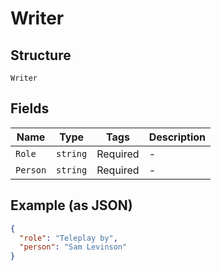 
# Writer

## Structure

`Writer`

## Fields

| Name | Type | Tags | Description |
|  --- | --- | --- | --- |
| `Role` | `string` | Required | - |
| `Person` | `string` | Required | - |

## Example (as JSON)

```json
{
  "role": "Teleplay by",
  "person": "Sam Levinson"
}
```

